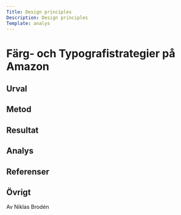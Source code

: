 ```yaml
---
Title: Design principles
Description: Design principles
Template: analys
---
```

Färg- och Typografistrategier på Amazon
=======================



Urval
-----------------------



Metod
-----------------------



Resultat
-----------------------



Analys
-----------------------



Referenser
-----------------------



Övrigt
-----------------------

Av Niklas Brodén